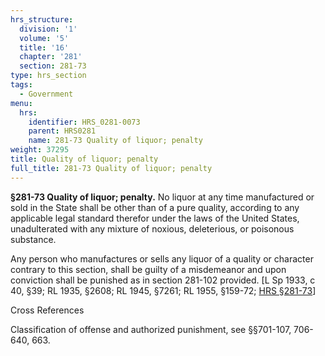 ```yaml
---
hrs_structure:
  division: '1'
  volume: '5'
  title: '16'
  chapter: '281'
  section: 281-73
type: hrs_section
tags:
  - Government
menu:
  hrs:
    identifier: HRS_0281-0073
    parent: HRS0281
    name: 281-73 Quality of liquor; penalty
weight: 37295
title: Quality of liquor; penalty
full_title: 281-73 Quality of liquor; penalty
---
```

**§281-73 Quality of liquor; penalty.** No liquor at any time manufactured or sold in the State shall be other than of a pure quality, according to any applicable legal standard therefor under the laws of the United States, unadulterated with any mixture of noxious, deleterious, or poisonous substance.

Any person who manufactures or sells any liquor of a quality or character contrary to this section, shall be guilty of a misdemeanor and upon conviction shall be punished as in section 281-102 provided. [L Sp 1933, c 40, §39; RL 1935, §2608; RL 1945, §7261; RL 1955, §159-72; [HRS §281-73](/title-16/chapter-281/section-281-73/)]

Cross References

Classification of offense and authorized punishment, see §§701-107, 706-640, 663.